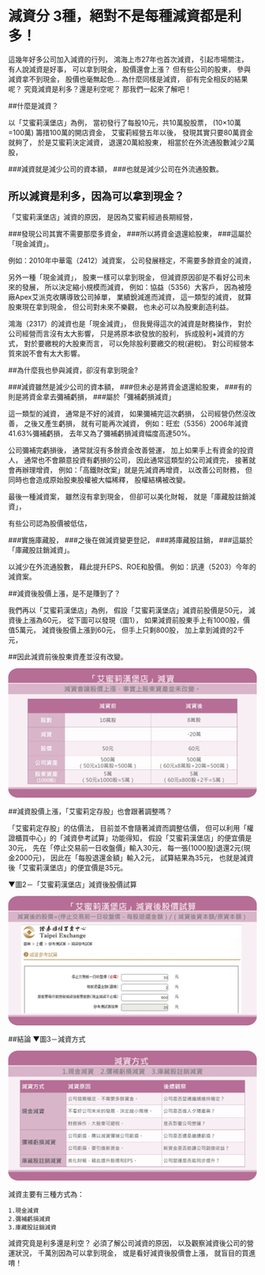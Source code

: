 # 減資分 3種，絕對不是每種減資都是利多！

這幾年好多公司加入減資的行列，
鴻海上市27年也首次減資，
引起市場關注，
有人說減資是好事，
可以拿到現金，
股價還會上漲？
但有些公司的股東，
參與減資拿不到現金，
股價也毫無起色…
為什麼同樣是減資，
卻有完全相反的結果呢？
究竟減資是利多？還是利空呢？
那我們一起來了解吧！
 

##什麼是減資？
 
以「艾蜜莉漢堡店」為例，
當初發行了每股10元，共10萬股股票，
(10×10萬=100萬)
籌措100萬的開店資金，
艾蜜莉經營五年以後，
發現其實只要80萬資金就夠了，
於是艾蜜莉決定減資，
退還20萬給股東，
相當於在外流通股數減少2萬股，


###減資就是減少公司的資本額，
###也就是減少公司在外流通股數。

## 所以減資是利多，因為可以拿到現金？


「艾蜜莉漢堡店」減資的原因，
是因為艾蜜莉經過長期經營，

###發現公司其實不需要那麼多資金，
###所以將資金退還給股東，
###這屬於「現金減資」。

例如：2010年中華電（2412）減資案，
公司發展穩定，不需要多餘資金的減資，

另外一種「現金減資」，
股東一樣可以拿到現金，
但減資原因卻是不看好公司未來的發展，
所以決定縮小規模而減資，
例如：協益（5356）大客戶，
因為被陸廠Apex艾派克收購導致公司掉單，
業績銳減進而減資，
這一類型的減資，
就算股東現在拿到現金，
但公司對未來不樂觀，
也未必可以為股東創造利益。

鴻海（2317）的減資也是「現金減資」，
但我覺得這次的減資是財務操作，
對於公司經營而言沒有太大影響，
只是將原本欲發放的股利，
拆成股利+減資的方式，
對於要繳稅的大股東而言，
可以免除股利要繳交的稅(避稅)。
對公司經營本質來說不會有太大影響。

##為什麼我也參與減資，卻沒有拿到現金?


###減資雖然是減少公司的資本額，
###但未必是將資金退還給股東，
###有的則是將資金拿去彌補虧損，
###屬於「彌補虧損減資」

這一類型的減資，
通常是不好的減資，
如果彌補完這次虧損，
公司經營仍然沒改善，
之後又產生虧損，
就有可能再次減資，
例如：旺宏（5356）2006年減資41.63%彌補虧損，
去年又為了彌補虧損減資幅度高達50%。

公司彌補完虧損後，
通常就沒有多餘資金改善營運，
加上如果手上有資金的投資人，
通常也不會願意投資有虧損的公司，
因此通常這類型的公司減資完，
接著就會再辦理增資，
例如：「高鐵財改案」就是先減資再增資，
以改善公司財務，
但同時也會造成原始股東股權被大幅稀釋，
股權結構被改變。

最後一種減資案，
雖然沒有拿到現金，
但卻可以美化財報，
就是「庫藏股註銷減資」，

有些公司認為股價被低估，


###實施庫藏股，
###之後在做減資變更登記，
###將庫藏股註銷，
###這屬於「庫藏股註銷減資」。

以減少在外流通股數，
藉此提升EPS、ROE和股價。
例如：訊連（5203）今年的減資案。


##減資後股價上漲，是不是賺到了？
 
我們再以「艾蜜莉漢堡店」為例，
假設「艾蜜莉漢堡店」減資前股價是50元，
減資後上漲為60元，
從下圖可以發現（圖1），
如果減資前股東手上有1000股，價值5萬元，
減資後股價上漲到60元，
但手上只剩800股，
加上拿到減資的2千元，


##因此減資前後股東資產並沒有改變。

![](images/投影片6.jpg)


##減資股價上漲，「艾蜜莉定存股」也會跟著調整嗎？
 
「艾蜜莉定存股」的估價法，
目前並不會隨著減資而調整估價，
但可以利用「權證櫃買中心」的「減資參考試算」功能得知，
假設「艾蜜莉漢堡店」的便宜價是30元，
先在「停止交易前一日收盤價」輸入30元，
每一張(1000股)退還2元(現金2000元)，
因此在「每股退還金額」輸入2元，
試算結果為35元，
也就是減資後「艾蜜莉漢堡店」的便宜價是35元。

▼圖2－「艾蜜莉漢堡店」減資後股價試算

![](images/投影片7-1.jpg)

##結論
▼圖3－減資方式

![](images/投影片8-1.jpg)

減資主要有三種方式為：

```
1.現金減資
2.彌補虧損減資
3.庫藏股註銷減資
```
 
減資究竟是利多還是利空？
必須了解公司減資的原因，
以及觀察減資後公司的營運狀況，
千萬別因為可以拿到現金，
或是看好減資後股價會上漲，
就盲目的買進唷！
 
